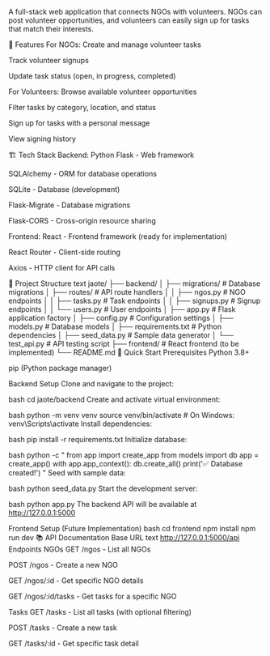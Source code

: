 A full-stack web application that connects NGOs with volunteers. NGOs can post volunteer opportunities, and volunteers can easily sign up for tasks that match their interests.

🌟 Features
For NGOs:
Create and manage volunteer tasks

Track volunteer signups

Update task status (open, in progress, completed)

For Volunteers:
Browse available volunteer opportunities

Filter tasks by category, location, and status

Sign up for tasks with a personal message

View signing history

🏗️ Tech Stack
Backend:
Python Flask - Web framework

SQLAlchemy - ORM for database operations

SQLite - Database (development)

Flask-Migrate - Database migrations

Flask-CORS - Cross-origin resource sharing

Frontend:
React - Frontend framework (ready for implementation)

React Router - Client-side routing

Axios - HTTP client for API calls

📁 Project Structure
text
jaote/
├── backend/
│   ├── migrations/          # Database migrations
│   ├── routes/              # API route handlers
│   │   ├── ngos.py          # NGO endpoints
│   │   ├── tasks.py         # Task endpoints
│   │   ├── signups.py       # Signup endpoints
│   │   └── users.py         # User endpoints
│   ├── app.py               # Flask application factory
│   ├── config.py            # Configuration settings
│   ├── models.py            # Database models
│   ├── requirements.txt     # Python dependencies
│   ├── seed_data.py         # Sample data generator
│   └── test_api.py          # API testing script
├── frontend/                # React frontend (to be implemented)
└── README.md
🚀 Quick Start
Prerequisites
Python 3.8+

pip (Python package manager)

Backend Setup
Clone and navigate to the project:

bash
cd jaote/backend
Create and activate virtual environment:

bash
python -m venv venv
source venv/bin/activate  # On Windows: venv\Scripts\activate
Install dependencies:

bash
pip install -r requirements.txt
Initialize database:

bash
python -c "
from app import create_app
from models import db
app = create_app()
with app.app_context():
    db.create_all()
    print('✅ Database created!')
"
Seed with sample data:

bash
python seed_data.py
Start the development server:

bash
python app.py
The backend API will be available at http://127.0.0.1:5000

Frontend Setup (Future Implementation)
bash
cd frontend
npm install
npm run dev
📚 API Documentation
Base URL
text
http://127.0.0.1:5000/api
Endpoints
NGOs
GET /ngos - List all NGOs

POST /ngos - Create a new NGO

GET /ngos/:id - Get specific NGO details

GET /ngos/:id/tasks - Get tasks for a specific NGO

Tasks
GET /tasks - List all tasks (with optional filtering)

POST /tasks - Create a new task

GET /tasks/:id - Get specific task detail
